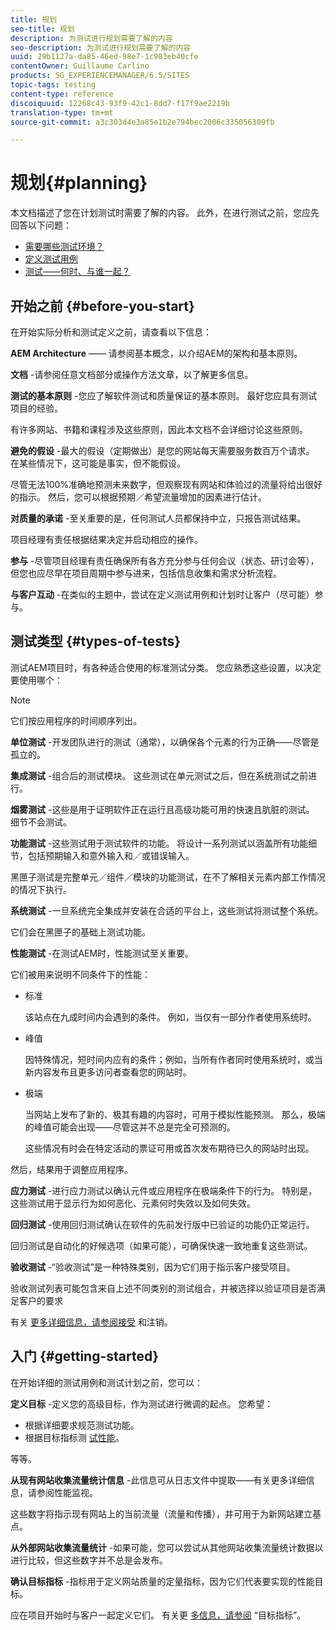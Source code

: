 ```yaml
---
title: 规划
seo-title: 规划
description: 为测试进行规划需要了解的内容
seo-description: 为测试进行规划需要了解的内容
uuid: 29b1127a-da85-46ed-98e7-1c983eb40cfe
contentOwner: Guillaume Carlino
products: SG_EXPERIENCEMANAGER/6.5/SITES
topic-tags: testing
content-type: reference
discoiquuid: 12268c43-93f9-42c1-8dd7-f17f9ae2219b
translation-type: tm+mt
source-git-commit: a3c303d4e3a85e1b2e794bec2006c335056309fb

---
```



# 规划{#planning}

本文档描述了您在计划测试时需要了解的内容。 此外，在进行测试之前，您应先回答以下问题：

* [需要哪些测试环境？](/help/sites-developing/test-environments.md)
* [定义测试用例](/help/sites-developing/test-cases.md)
* [测试——何时、与谁一起？](/help/sites-developing/when-who.md)

## 开始之前 {#before-you-start}

在开始实际分析和测试定义之前，请查看以下信息：

**AEM Architecture** —— 请参阅基本概念，以介绍AEM的架构和基本原则。

**文档** -请参阅任意文档部分或操作方法文章，以了解更多信息。

**测试的基本原则** -您应了解软件测试和质量保证的基本原则。 最好您应具有测试项目的经验。

有许多网站、书籍和课程涉及这些原则，因此本文档不会详细讨论这些原则。

**避免的假设** -最大的假设（定期做出）是您的网站每天需要服务数百万个请求。 在某些情况下，这可能是事实，但不能假设。

尽管无法100%准确地预测未来数字，但观察现有网站和体验过的流量将给出很好的指示。 然后，您可以根据预期／希望流量增加的因素进行估计。

**对质量的承诺** -至关重要的是，任何测试人员都保持中立，只报告测试结果。

项目经理有责任根据结果决定并启动相应的操作。

**参与** -尽管项目经理有责任确保所有各方充分参与任何会议（状态、研讨会等），但您也应尽早在项目周期中参与进来，包括信息收集和需求分析流程。

**与客户互动** -在类似的主题中，尝试在定义测试用例和计划时让客户（尽可能）参与。

## 测试类型 {#types-of-tests}

测试AEM项目时，有各种适合使用的标准测试分类。 您应熟悉这些设置，以决定要使用哪个：

>[!NOTE]
>
>它们按应用程序的时间顺序列出。

**单位测试** -开发团队进行的测试（通常），以确保各个元素的行为正确——尽管是孤立的。

**集成测试** -组合后的测试模块。 这些测试在单元测试之后，但在系统测试之前进行。

**烟雾测试** -这些是用于证明软件正在运行且高级功能可用的快速且肮脏的测试。 细节不会测试。

**功能测试** -这些测试用于测试软件的功能。 将设计一系列测试以涵盖所有功能细节，包括预期输入和意外输入和／或错误输入。

黑匣子测试是完整单元／组件／模块的功能测试，在不了解相关元素内部工作情况的情况下执行。

**系统测试** -一旦系统完全集成并安装在合适的平台上，这些测试将测试整个系统。

它们会在黑匣子的基础上测试功能。

**性能测试** -在测试AEM时，性能测试至关重要。

它们被用来说明不同条件下的性能：

* 标准

   该站点在九成时间内会遇到的条件。 例如，当仅有一部分作者使用系统时。

* 峰值

   因特殊情况，短时间内应有的条件；例如，当所有作者同时使用系统时，或当新内容发布且更多访问者查看您的网站时。

* 极端

   当网站上发布了新的、极其有趣的内容时，可用于模拟性能预测。 那么，极端的峰值可能会出现——尽管这并不总是完全可预测的。

   这些情况有时会在特定活动的票证可用或首次发布期待已久的网站时出现。

然后，结果用于调整应用程序。

**应力测试** -进行应力测试以确认元件或应用程序在极端条件下的行为。 特别是，这些测试用于显示行为如何恶化、元素何时失效以及如何失效。

**回归测试** -使用回归测试确认在软件的先前发行版中已验证的功能仍正常运行。

回归测试是自动化的好候选项（如果可能），可确保快速一致地重复这些测试。

**验收测试** -“验收测试”是一种特殊类别，因为它们用于指示客户接受项目。

验收测试列表可能包含来自上述不同类别的测试组合，并被选择以验证项目是否满足客户的要求

有关 [更多详细信息，请参阅接受](/help/sites-developing/acceptance-signoff.md) 和注销。

## 入门 {#getting-started}

在开始详细的测试用例和测试计划之前，您可以：

**定义目标** -定义您的高级目标，作为测试进行微调的起点。 您希望：

* 根据详细要求规范测试功能。
* 根据目标指标测 [试性能](/help/managing/best-practices-further-reference.md#key-performance-indicators-and-target-metrics)。

等等。

**从现有网站收集流量统计信息** -此信息可从日志文件中提取——有关更多详细信息，请参阅性能监视。

这些数字将指示现有网站上的当前流量（流量和传播），并可用于为新网站建立基点。

**从外部网站收集流量统计** -如果可能，您可以尝试从其他网站收集流量统计数据以进行比较，但这些数字并不总是会发布。

**确认目标指标** -指标用于定义网站质量的定量指标，因为它们代表要实现的性能目标。

应在项目开始时与客户一起定义它们。 有关更 [多信息，请参阅](/help/sites-developing/planning.md) “目标指标”。
